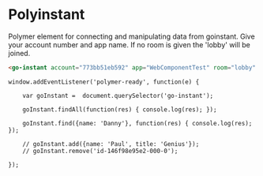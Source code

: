 Polyinstant
==========

Polymer element for connecting and manipulating data from goinstant.
Give your account number and app name. If no room is given the 'lobby' will be joined.

```HTML
<go-instant account="773bb51eb592" app="WebComponentTest" room="lobby" key="/test"></go-instant>
```

```JS
window.addEventListener('polymer-ready', function(e) {

    var goInstant =  document.querySelector('go-instant');
  
    goInstant.findAll(function(res) { console.log(res); });
  
    goInstant.find({name: 'Danny'}, function(res) { console.log(res); });
  
    // goInstant.add({name: 'Paul', title: 'Genius'});
    // goInstant.remove('id-146f98e95e2-000-0');
    
});
```
